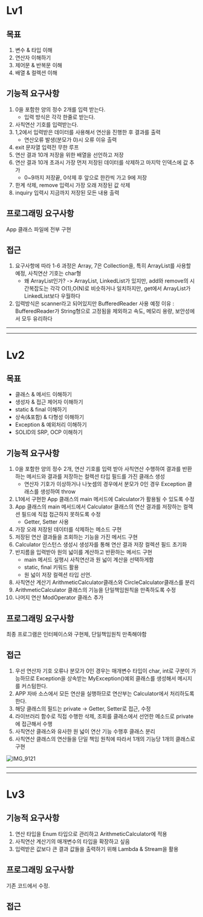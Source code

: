 # Lv1
## 목표
1. 변수 & 타입 이해
2. 연산자 이해하기
3. 제어문 & 반복문 이해
4. 배열 & 컬렉션 이해

## 기능적 요구사항
1. 0을 포함한 양의 정수 2개를 입력 받는다.
    - 입력 방식은 각각 한줄로 받는다.
2. 사칙연산 기호를 입력받는다.
3. 1,2에서 입력받은 데이터를 사용해서 연산을 진행한 후 결과를 출력
    - 연산오류 발생(분모가 0)시 오류 이유 출력
4. exit 문자열 입력전 무한 루프
5. 연산 결과 10개 저장을 위한 배열을 선언하고 저장
6. 연산 결과 10개 초과시 가장 먼저 저장된 데이터를 삭제하고 마지막 인덱스에 값 추가
    - 0~9까지 저장끝, 0삭제 후 앞으로 한칸씩 가고 9에 저장
7. 한계 삭제, remove 입력시 가장 오래 저장된 값 삭제
8. inquiry 입력시 지금까지 저장된 모든 내용 출력

## 프로그래밍 요구사항
App 클래스 파일에 전부 구현

## 접근
1. 요구사항에 따라 1-6 과정은 Array, 7은 Collection을, 특히 ArrayList를 사용할 예정, 사칙연산 기호는 char형
    - 왜 ArrayList인가? -> ArrayList, LinkedList가 있지만, add와 remove의 시간복잡도는 각각 O(1),O(N)로 비슷하거나 일치하지만, get에서 ArrayList가 LinkedList보다 우월하다
2. 입력방식은 scanner라고 되어있지만 BufferedReader 사용 예정
   이유 : BufferedReader가 String형으로 고정됨을 제외하고 속도, 메모리 용량, 보안성에서 모두 유리하다
---
---

# Lv2
## 목표
- 클래스 & 메서드 이해하기
- 생성자 & 접근 제어자 이해하기
- static & final 이해하기
- 상속(&포함) & 다형성 이해하기
- Exception & 예외처리 이해하기
- SOLID의 SRP, OCP 이해하기

## 기능적 요구사항
1. 0을 포함한 양의 정수 2개, 연산 기호를 입력 받아 사칙연산 수행하여 결과를 반환하는 메서드와 결과를 저장하는 컬렉션 타입 필드를 가진 클래스 생성
   - 연산자 기호가 이상하거나 나눗셈의 경우에서 분모가 0인 경우 Exception 클래스를 생성하여 throw
2. L1에서 구현한 App 클래스의 main 메서드에 Calculator가 활용될 수 있도록 수정
3. App 클래스의 main 메서드에서 Calculator 클래스의 연산 결과를 저장하는 컬렉션 필드에 직접 접근하지 못하도록 수정
   - Getter, Setter 사용
4. 가장 오래 저장된 데이터를 삭제하는 메소드 구현
5. 저장된 연산 결과들을 조회하는 기능을 가진 메서드 구현
6. Calculator 인스턴스 생성시 생성자를 통해 연산 결과 저장 컬렉션 필드 초기화
7. 반지름을 입력받아 원의 넓이를 계산하고 반환하는 메서드 구현
   - main 메서드 실행시 사칙연산과 원 넓이 계산을 선택하게함
   - static, final 키워드 활용
   - 원 넓이 저장 컬렉션 타입 선언.
8. 사칙연산 계산기 ArithmeticCalculator클래스와 CircleCalculator클래스를 분리
9. ArithmeticCalculator 클래스의 기능을 단일책임원칙을 만족하도록 수정
10. 나머지 연산 ModOperator 클래스 추가
## 프로그래밍 요구사항
최종 프로그램은 인터페이스와 구현체, 단일책임원칙 만족해야함

## 접근
1. 우선 연산자 기호 오류나 분모가 0인 경우는 매개변수 타입이 char, int로 구분이 가능하므로 Exception을 상속받는 MyException()예외 클래스를 생성해서 메시지를 커스텀한다.
2. APP 자바 소스에서 모든 연산을 실행하므로 연산부는 Calculator에서 처리하도록 한다.
3. 해당 클래스의 필드는 private -> Getter, Setter로 접근, 수정
4. 라이브러리 함수로 직접 수행한 삭제, 조회를 클래스에서 선언한 메소드로 private에 접근해서 수행
5. 사칙연산 클래스와 유사한 원 넓이 연산 기능 수행후 클래스 분리
6. 사칙연산 클래스의 연산들을 단일 책임 원칙에 따라서 1개의 기능당 1개의 클래스로 구현

![IMG_9121](https://github.com/user-attachments/assets/7fc006ce-3ec9-48cf-8f62-8b19caf4d800)

---
---
# Lv3

## 기능적 요구사항
1. 연산 타입을 Enum 타입으로 관리하고 ArithmeticCalculator에 적용
2. 사칙연산 계산기의 매개변수의 타입을 확장하고 싶음
3. 입력받은 값보다 큰 결과 값들을 출력하기 위해 Lambda & Stream을 활용
## 프로그래밍 요구사항
기존 코드에서 수정.
## 접근